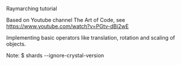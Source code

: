 Raymarching tutorial

Based on Youtube channel The Art of Code,
see https://www.youtube.com/watch?v=PGtv-dBi2wE

Implementing basic operators like translation, rotation and scaling of objects.

Note:
$ shards --ignore-crystal-version
